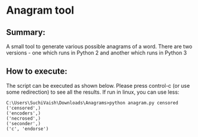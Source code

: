 # Anagram tool
## Summary:

A small tool to generate various possible anagrams of a word. There are two versions - one which runs in Python 2 and another which runs in Python 3

## How to execute:

The script can be executed as shown below. Please press control-c (or use some redirection) to see all the results. If run in linux, you can use less:

```
C:\Users\SuchiVaish\Downloads\Anagrams>python anagram.py censored
('censored',)
('encoders',)
('necrosed',)
('seconder',)
('c', 'endorse')
```

